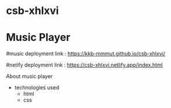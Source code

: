 # csb-xhlxvi
# Music Player
#music deployment link : https://kkb-mmmut.github.io/csb-xhlxvi/

#netify deployment link : https://csb-xhlxvi.netlify.app/index.html

About music player 
  - technologies used 
      - html
      - css
